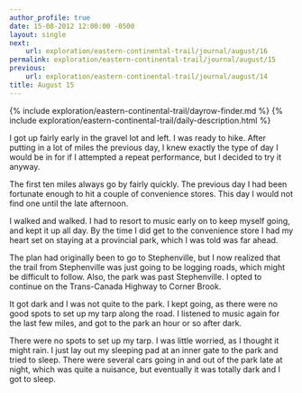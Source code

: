 ```yaml
---
author_profile: true
date: 15-08-2012 12:00:00 -0500
layout: single
next:
    url: exploration/eastern-continental-trail/journal/august/16
permalink: exploration/eastern-continental-trail/journal/august/15
previous:
    url: exploration/eastern-continental-trail/journal/august/14
title: August 15
---
```

{% include exploration/eastern-continental-trail/dayrow-finder.md %}
{% include exploration/eastern-continental-trail/daily-description.html %}

I got up fairly early in the gravel lot and left. I was ready to hike. After putting in a lot of miles the previous day, I knew exactly the type of day I would be in for if I attempted a repeat performance, but I decided to try it anyway.

The first ten miles always go by fairly quickly. The previous day I had been fortunate enough to hit a couple of convenience stores. This day I would not find one until the late afternoon.

I walked and walked. I had to resort to music early on to keep myself going, and kept it up all day. By the time I did get to the convenience store I had my heart set on staying at a provincial park, which I was told was far ahead.

The plan had originally been to go to Stephenville, but I now realized that the trail from Stephenville was just going to be logging roads, which might be difficult to follow. Also, the park was past Stephenville. I opted to continue on the Trans-Canada Highway to Corner Brook.

It got dark and I was not quite to the park. I kept going, as there were no good spots to set up my tarp along the road. I listened to music again for the last few miles, and got to the park an hour or so after dark.

There were no spots to set up my tarp. I was little worried, as I thought it might rain. I just lay out my sleeping pad at an inner gate to the park and tried to sleep. There were several cars going in and out of the park late at night, which was quite a nuisance, but eventually it was totally dark and I got to sleep.
